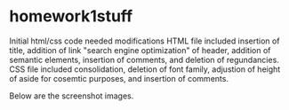 # homework1stuff
Initial html/css code needed modifications 
HTML file included insertion of title, addition of link "search engine optimization" of header, addition of semantic elements, insertion of comments, and deletion of regundancies.
CSS file included consolidation, deletion of font family, adjustion of height of aside for cosemtic purposes, and insertion of comments.

Below are the screenshot images.


